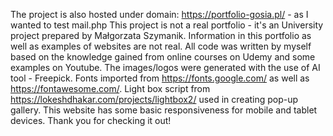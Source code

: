 The project is also hosted under domain: https://portfolio-gosia.pl/ - as I wanted to test mail.php
This project is not a real portfolio - it's an University project prepared by Małgorzata Szymanik. Information in this portfolio as well as examples of websites are not real.
All code was written by myself based on the knowledge gained from online courses on Udemy and some examples on Youtube.
The images/logos were generated with the use of AI tool - Freepick.
Fonts imported from https://fonts.google.com/ as well as https://fontawesome.com/.
Light box script from https://lokeshdhakar.com/projects/lightbox2/ used in creating pop-up gallery.
This website has some basic responsiveness for mobile and tablet devices.
Thank you for checking it out!
